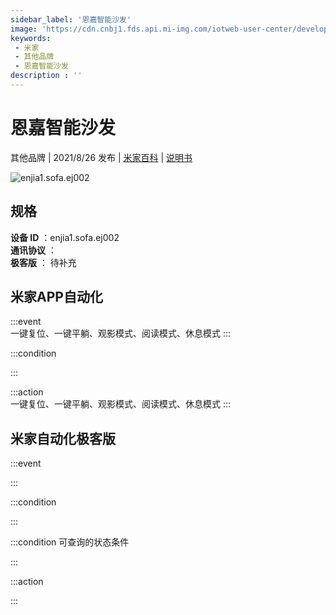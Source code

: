 ```yaml
---
sidebar_label: '恩嘉智能沙发'
image: 'https://cdn.cnbj1.fds.api.mi-img.com/iotweb-user-center/developer_1679104309973CE6Dt3M6.png?GalaxyAccessKeyId=AKVGLQWBOVIRQ3XLEW&Expires=9223372036854775807&Signature=Slxua0ZSiJD1e79xd1VhEWRfIaE='
keywords: 
 - 米家
 - 其他品牌
 - 恩嘉智能沙发
description : ''
---
```

# 恩嘉智能沙发

其他品牌 | 2021/8/26 发布 | [米家百科](https://home.mi.com/webapp/content/baike/product/index.html?model=enjia1.sofa.ej002) | [说明书](https://home.mi.com/views/introduction.html?model=enjia1.sofa.ej002&region=cn)

![enjia1.sofa.ej002](https://cdn.cnbj1.fds.api.mi-img.com/iotweb-user-center/developer_1679104309973CE6Dt3M6.png?GalaxyAccessKeyId=AKVGLQWBOVIRQ3XLEW&Expires=9223372036854775807&Signature=Slxua0ZSiJD1e79xd1VhEWRfIaE=)

## 规格  
> 
**设备 ID** ：enjia1.sofa.ej002  
**通讯协议** ：  
**极客版**  ： 待补充 


## 米家APP自动化  

:::event  
一键复位、一键平躺、观影模式、阅读模式、休息模式
:::

:::condition  

:::

:::action   
一键复位、一键平躺、观影模式、阅读模式、休息模式
:::

## 米家自动化极客版  

:::event  

:::

:::condition  

:::

:::condition 可查询的状态条件  

:::

:::action  

:::

        
